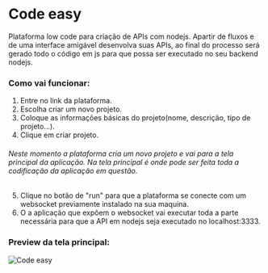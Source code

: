 # Code easy

Plataforma low code para criação de APIs com nodejs.
Apartir de fluxos e de uma interface amigável desenvolva suas APIs, ao final do processo será gerado todo o código em js para que possa ser executado no seu backend nodejs.


### Como vai funcionar:

1. Entre no link da plataforma.
2. Escolha criar um novo projeto.
3. Coloque as informações básicas do projeto(nome, descrição, tipo de projeto...).
4. Clique em criar projeto.
###### Neste momento a plataforma cria um novo projeto e vai para a tela principal da aplicação. Na tela principal é onde pode ser feita toda a codificação da aplicação em questão.
5. Clique no botão de "run" para que a plataforma se conecte com um websocket previamente instalado na sua maquina.
6. O a aplicação que expõem o websocket vai executar toda a parte necessária para que a API em nodejs seja executado no localhost:3333.


### Preview da tela principal:
![Code easy](https://raw.githubusercontent.com/lucasdevargassouza/code-easy-web/master/projeto/Code-easy-web.PNG)
